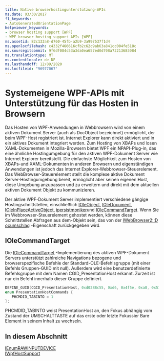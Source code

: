 ```yaml
---
title: Native browserhostingunterstützung-APIs
ms.date: 03/30/2017
f1_keywords:
- AutoGeneratedOrientationPage
helpviewer_keywords:
- browser hosting support [WPF]
- WPF browser hosting support APIs [WPF]
ms.assetid: 82c133a8-d760-45fb-a2b9-3a997537f1d4
ms.openlocfilehash: c4332f466616cfb2c62c9ab63a841cc004fe518c
ms.sourcegitcommit: 9f6df084c53a3da0ea657ed0d708a72213683084
ms.translationtype: MT
ms.contentlocale: de-DE
ms.lasthandoff: 12/09/2020
ms.locfileid: "96977067"
---
```

# <a name="native-wpf-browser-hosting-support-apis"></a>Systemeigene WPF-APIs mit Unterstützung für das Hosten in Browsern

Das Hosten von WPF-Anwendungen in Webbrowsern wird von einem aktiven Dokument Server (auch als DocObject bezeichnet) ermöglicht, der beim WPF-Host registriert ist. Internet Explorer kann direkt aktiviert und in ein aktives Dokument integriert werden. Zum Hosting von XBAPs und losen XAML-Dokumenten in Mozilla-Browsern bietet WPF ein NPAPI-Plug-in, das eine ähnliche Hostingumgebung für den aktiven WPF-Dokument Server wie Internet Explorer bereitstellt. Die einfachste Möglichkeit zum Hosten von XBAPs-und XAML-Dokumenten in anderen Browsern und eigenständigen Anwendungen ist jedoch das Internet Explorer-Webbrowser-Steuerelement. Das WebBrowser-Steuerelement stellt die komplexe aktive Dokument Server-Hostingumgebung bereit, ermöglicht aber seinen eigenen Host, diese Umgebung anzupassen und zu erweitern und direkt mit dem aktuellen aktiven Dokument Objekt zu kommunizieren.  
  
 Der aktive WPF-Dokument Server implementiert verschiedene gängige Hostingschnittstellen, einschließlich [IOleObject](/windows/win32/api/oleidl/nn-oleidl-ioleobject), [IOleDocument](/windows/win32/api/docobj/nn-docobj-ioledocument), [IOleInPlaceActiveObject](/windows/win32/api/oleidl/nn-oleidl-ioleinplaceactiveobject), [ipersistmoniker](/previous-versions/windows/internet-explorer/ie-developer/platform-apis/ms775042(v=vs.85))und [IOleCommandTarget](/windows/win32/api/docobj/nn-docobj-iolecommandtarget). Wenn Sie im Webbrowser-Steuerelement gehostet werden, können diese Schnittstellen Abfragen aus dem-Objekt sein, das von der [IWebBrowser2::D ocumschlag](/previous-versions/aa752116(v=vs.85)) -Eigenschaft zurückgegeben wird.  
  
## <a name="iolecommandtarget"></a>IOleCommandTarget  

 Die [IOleCommandTarget](/windows/win32/api/docobj/nn-docobj-iolecommandtarget) -Implementierung des aktiven WPF-Dokument Servers unterstützt zahlreiche Navigations bezogene und browserspezifische Befehle der Standard-OLE-Befehlsgruppe (mit einer Befehls Gruppen-GUID mit null). Außerdem wird eine benutzerdefinierte Befehlsgruppe mit dem Namen CGID_PresentationHost erkannt. Zurzeit ist nur ein Befehl innerhalb dieser Gruppe definiert.  
  
```cpp  
DEFINE_GUID(CGID_PresentationHost, 0xd0288c55, 0xd6, 0x4f5e, 0xa8, 0x51, 0x79, 0xde, 0xc5, 0x1b, 0x10, 0xec);  
enum PresentationHostCommands {
   PHCMDID_TABINTO = 1
};  
```  
  
 PHCMDID_TABINTO weist PresentationHost an, den Fokus abhängig vom Zustand der UMSCHALTTASTE auf das erste oder letzte Fokussier Bare Element in seinem Inhalt zu wechseln.  
  
## <a name="in-this-section"></a>In diesem Abschnitt  

 [IEnumRAWINPUTDEVICE](ienumrawinputdevice.md)  
 [IWpfHostSupport](iwpfhostsupport.md)
